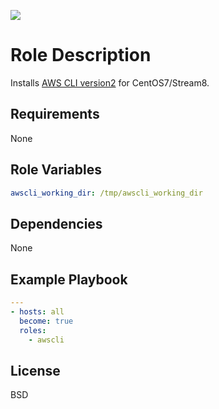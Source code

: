 [![](https://github.com/ansible-roles-matsumura/awscli/workflows/build/badge.svg)](https://github.com/ansible-roles-matsumura/awscli/actions?query=workflow%3Abuild)

Role Description
=========

Installs [AWS CLI version2](https://docs.aws.amazon.com/cli/index.html) for CentOS7/Stream8.

Requirements
------------

None

Role Variables
--------------

```YAML
awscli_working_dir: /tmp/awscli_working_dir
```

Dependencies
------------

None

Example Playbook
----------------

```YAML
---
- hosts: all
  become: true
  roles:
    - awscli
```

License
-------

BSD
